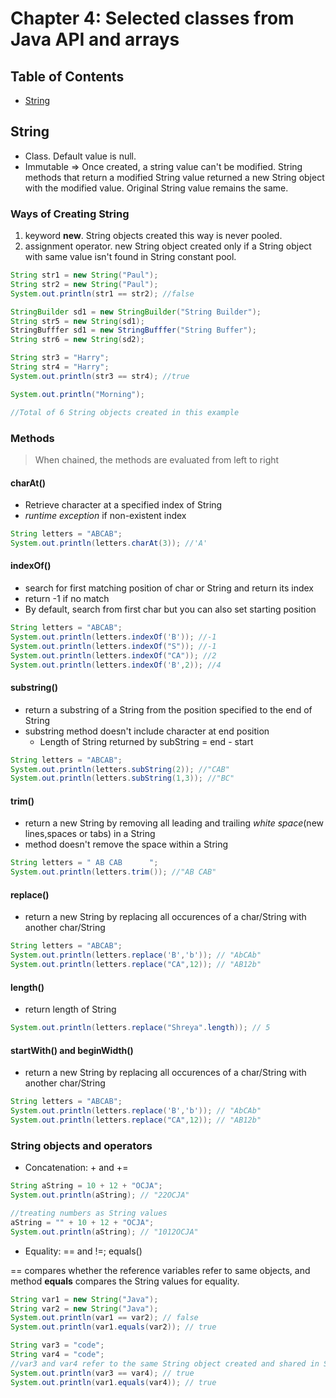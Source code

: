 # Chapter 4: Selected classes from Java API and arrays

## Table of Contents

* [String](#String)

## String

* Class. Default value is null.
* Immutable => Once created, a string value can't be modified. String methods that return a modified String value returned a new String object with the modified value. Original String value remains the same.

### Ways of Creating String

1. keyword **new**. String objects created this way is never pooled.
2. assignment operator. new String object created only if a String object with same value isn't found in String constant pool.

``` java
String str1 = new String("Paul");
String str2 = new String("Paul");
System.out.println(str1 == str2); //false

StringBuilder sd1 = new StringBuilder("String Builder");
String str5 = new String(sd1);
StringBufffer sd1 = new StringBufffer("String Buffer");
String str6 = new String(sd2);

String str3 = "Harry";
String str4 = "Harry";
System.out.println(str3 == str4); //true

System.out.println("Morning");

//Total of 6 String objects created in this example
```

### Methods

> When chained, the methods are evaluated from left to right

#### charAt()

* Retrieve character at a specified index of String
* *runtime exception* if non-existent index

``` java
String letters = "ABCAB";
System.out.println(letters.charAt(3)); //'A'
```

#### indexOf()

* search for first matching position of char or String and return its index
* return -1 if no match
* By default, search from first char but you can also set starting position

``` java
String letters = "ABCAB";
System.out.println(letters.indexOf('B')); //-1
System.out.println(letters.indexOf("S")); //-1
System.out.println(letters.indexOf("CA")); //2
System.out.println(letters.indexOf('B',2)); //4
```

#### substring()

* return a substring of a String from the position specified to the end of String
* substring method doesn't include character at end position
  * Length of String returned by subString = end - start

``` java
String letters = "ABCAB";
System.out.println(letters.subString(2)); //"CAB"
System.out.println(letters.subString(1,3)); //"BC"
```

#### trim()

* return a new String by removing all leading and trailing *white space*(new lines,spaces or tabs) in a String
* method doesn't remove the space within a String

``` java
String letters = " AB CAB      ";
System.out.println(letters.trim()); //"AB CAB"
```

#### replace()

* return a new String by replacing all occurences of a char/String with another char/String

``` java
String letters = "ABCAB";
System.out.println(letters.replace('B','b')); // "AbCAb"
System.out.println(letters.replace("CA",12)); // "AB12b"
```

#### length()

* return length of String

``` java
System.out.println(letters.replace("Shreya".length)); // 5
```

#### startWith() and beginWidth()

* return a new String by replacing all occurences of a char/String with another char/String

``` java
String letters = "ABCAB";
System.out.println(letters.replace('B','b')); // "AbCAb"
System.out.println(letters.replace("CA",12)); // "AB12b"
```

### String objects and operators

* Concatenation: + and +=

``` java
String aString = 10 + 12 + "OCJA";
System.out.println(aString); // "22OCJA"

//treating numbers as String values
aString = "" + 10 + 12 + "OCJA";
System.out.println(aString); // "1012OCJA"
```

* Equality: == and !=; equals()

==  compares whether the reference variables refer to same objects, and method **equals** compares the String values for equality.  

``` java
String var1 = new String("Java");
String var2 = new String("Java");
System.out.println(var1 == var2); // false
System.out.println(var1.equals(var2)); // true

String var3 = "code";
String var4 = "code";
//var3 and var4 refer to the same String object created and shared in String pool
System.out.println(var3 == var4); // true
System.out.println(var1.equals(var4)); // true
```